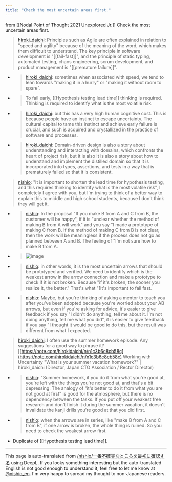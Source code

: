 ```yaml
---
title: "Check the most uncertain areas first."
---
```


from  [[Nodal Point of Thought 2021 Unexplored Jr.]]
Check the most uncertain areas first.

> [hiroki_daichi](https://twitter.com/hiroki_daichi/status/1388253385065852928): Principles such as Agile are often explained in relation to "speed and agility" because of the meaning of the word, which makes them difficult to understand. The key principle in software development is "[[fail-fast]]", and the principle of static typing, automated testing, chaos engineering, scrum development, and product management is "[[premature failure]]".
- > [hiroki_daichi](https://twitter.com/hiroki_daichi/status/1388253386982580226): sometimes when associated with speed, we tend to lean towards "making it in a hurry" or "making it without room to spare".
- > To fail early, [[Hypothesis testing lead time]] thinking is required. Thinking is required to identify what is the most volatile risk.
- > [hiroki_daichi](https://twitter.com/hiroki_daichi/status/1388256173250338817): but this has a very high human cognitive cost. This is because people have an instinct to escape uncertainty. The cultural capital to tame this instinct and achieve early failure is crucial, and such is acquired and crystallized in the practice of software and processes.
- > [hiroki_daichi](https://twitter.com/hiroki_daichi/status/1388259914049474561): Domain-driven design is also a story about understanding and interacting with domains, which confronts the heart of project risk, but it is also It is also a story about how to understand and implement the distilled domain so that it is incorporated into types, assertions, and tests in a way that is prematurely failed so that it is consistent.

> [nishio](https://twitter.com/nishio/status/1388413629880360960): "It is important to shorten the lead time for hypothesis testing, and this requires thinking to identify what is the most volatile risk", I completely I agree with you, but I'm trying to think of a better way to explain this to middle and high school students, because I don't think they will get it.
- > [nishio](https://twitter.com/nishio/status/1388414471316545540): In the proposal "If you make B from A and C from B, the customer will be happy", if it is "unclear whether the method of making B from A will work" and you say "I made a prototype of making C from B. If the method of making C from B is not clear, then the work will be meaningless if the process does not go as planned between A and B. The feeling of "I'm not sure how to make B from A.
- >  ![image](https://gyazo.com/e4a07f6c3868f0e67aa05b0cdeddad2c/thumb/1000)
- > [nishio](https://twitter.com/nishio/status/1388415380956147713): in other words, it is the most uncertain arrows that should be prototyped and verified. We need to identify which is the weakest arrow in the arrow connection and make a prototype to check if it is not broken. Because "if it's broken, the sooner you realize it, the better." That's what "[It's important to fail fast.
- > [nishio](https://twitter.com/nishio/status/1388418034931363840): Maybe, but you're thinking of asking a mentor to teach you after you've been adopted because you're worried about your AB arrows, but even if you're asking for advice, it's easier to give feedback if you say "I didn't do anything, tell me about it. I'm not doing anything, tell me what you did", it is easier to give feedback if you say "I thought it would be good to do this, but the result was different from what I expected.

> [hiroki_daichi](https://twitter.com/hiroki_daichi/status/1388414059897262082): I often use the summer homework episode. Any suggestions for a good way to phrase it? [[https://note.com/hirokidaichi/n/n1c3b6c8cb58c](https://note.com/hirokidaichi/n/n1c3b6c8cb58c) Working with Uncertainty "What is your summer vacation homework?" | hiroki_daichi (Director, Japan CTO Association / Rector Director)
- > [nishio](https://twitter.com/nishio/status/1388420063196172290): "Summer homework, if you do it from what you're good at, you're left with the things you're not good at, and that's a bit depressing. The analogy of "it's better to do it from what you are not good at first" is good for the atmosphere, but there is no dependency between the tasks. If you put off your weakest free research and don't finish it during the summer vacation, it doesn't invalidate the kanji drills you're good at that you did first.
- > [nishio](https://twitter.com/nishio/status/1388421026430685191): when the arrows are in series, like "make B from A and C from B", if one arrow is broken, the whole thing is ruined. So you need to check the weakest arrow first.

- Duplicate of [[Hypothesis testing lead time]].

---
This page is auto-translated from [/nishio/一番不確実なところを最初に確認する](https://scrapbox.io/nishio/一番不確実なところを最初に確認する) using DeepL. If you looks something interesting but the auto-translated English is not good enough to understand it, feel free to let me know at [@nishio_en](https://twitter.com/nishio_en). I'm very happy to spread my thought to non-Japanese readers.